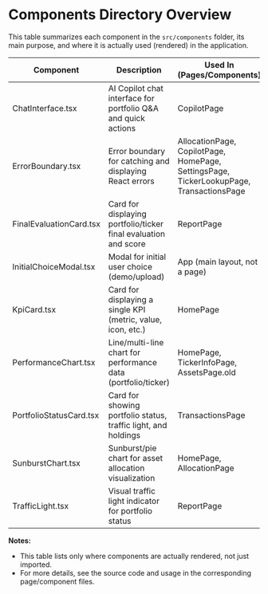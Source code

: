 # Components Directory Overview

This table summarizes each component in the `src/components` folder, its main purpose, and where it is actually used (rendered) in the application.

| Component              | Description                                                      | Used In (Pages/Components)                |
|------------------------|------------------------------------------------------------------|-------------------------------------------|
| ChatInterface.tsx      | AI Copilot chat interface for portfolio Q&A and quick actions     | CopilotPage                              |
| ErrorBoundary.tsx      | Error boundary for catching and displaying React errors           | AllocationPage, CopilotPage, HomePage, SettingsPage, TickerLookupPage, TransactionsPage |
| FinalEvaluationCard.tsx| Card for displaying portfolio/ticker final evaluation and score   | ReportPage                               |
| InitialChoiceModal.tsx | Modal for initial user choice (demo/upload)                      | App (main layout, not a page)             |
| KpiCard.tsx            | Card for displaying a single KPI (metric, value, icon, etc.)     | HomePage                                  |
| PerformanceChart.tsx   | Line/multi-line chart for performance data (portfolio/ticker)     | HomePage, TickerInfoPage, AssetsPage.old  |
| PortfolioStatusCard.tsx| Card for showing portfolio status, traffic light, and holdings    | TransactionsPage                          |
| SunburstChart.tsx      | Sunburst/pie chart for asset allocation visualization            | HomePage, AllocationPage                  |
| TrafficLight.tsx       | Visual traffic light indicator for portfolio status              | ReportPage                                |

**Notes:**
- This table lists only where components are actually rendered, not just imported.
- For more details, see the source code and usage in the corresponding page/component files.
